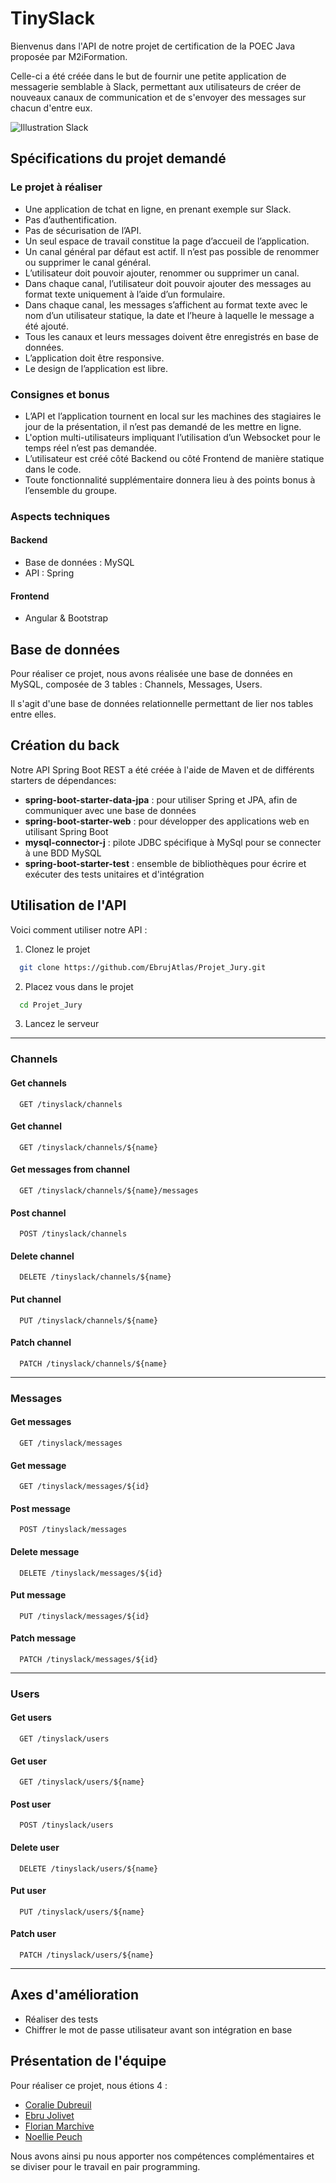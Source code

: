 # TinySlack

Bienvenus dans l'API de notre projet de certification de la POEC Java proposée par M2iFormation.

Celle-ci a été créée dans le but de fournir une petite application de messagerie semblable à Slack, permettant aux utilisateurs de créer de nouveaux canaux de communication et de s'envoyer des messages sur chacun d'entre eux.

![Illustration Slack](https://images.unsplash.com/photo-1563986768609-322da13575f3?ixlib=rb-4.0.3&ixid=M3wxMjA3fDB8MHxwaG90by1wYWdlfHx8fGVufDB8fHx8fA%3D%3D&auto=format&fit=crop&w=1470&q=80)



## Spécifications du projet demandé

### Le projet à réaliser
* Une application de tchat en ligne, en prenant exemple sur Slack.
* Pas d’authentification.
* Pas de sécurisation de l’API.
* Un seul espace de travail constitue la page d’accueil de l’application.
* Un canal général par défaut est actif. Il n’est pas possible de renommer ou supprimer
le canal général.
* L’utilisateur doit pouvoir ajouter, renommer ou supprimer un canal.
* Dans chaque canal, l’utilisateur doit pouvoir ajouter des messages au format texte
uniquement à l’aide d’un formulaire.
* Dans chaque canal, les messages s’affichent au format texte avec le nom d’un utilisateur statique, la date et l’heure à laquelle le message a été ajouté.
* Tous les canaux et leurs messages doivent être enregistrés en base de données.
* L’application doit être responsive.
* Le design de l’application est libre.


### Consignes et bonus
* L’API et l’application tournent en local sur les machines des stagiaires le jour de la présentation, il n’est pas demandé de les mettre en ligne.
* L'option multi-utilisateurs impliquant l’utilisation d’un Websocket pour le temps réel n’est pas demandée.
* L’utilisateur est créé côté Backend ou côté Frontend de manière statique dans le code.
* Toute fonctionnalité supplémentaire donnera lieu à des points bonus à l’ensemble du groupe.

### Aspects techniques
#### Backend
* Base de données : MySQL
* API : Spring

#### Frontend
* Angular & Bootstrap

## Base de données
Pour réaliser ce projet, nous avons réalisée une base de données en MySQL, composée de 3 tables : Channels, Messages, Users.

Il s'agit d'une base de données relationnelle permettant de lier nos tables entre elles.

## Création du back
Notre API Spring Boot REST a été créée à l'aide de Maven et de différents starters de dépendances:
* **spring-boot-starter-data-jpa** : pour utiliser Spring et JPA, afin de communiquer avec une base de données
* **spring-boot-starter-web** : pour développer des applications web en utilisant Spring Boot
* **mysql-connector-j** : pilote JDBC spécifique à MySql pour se connecter à une BDD MySQL
* **spring-boot-starter-test** : ensemble de bibliothèques pour écrire et exécuter des tests unitaires et d'intégration

## Utilisation de l'API
Voici comment utiliser notre API :

1. Clonez le projet

```bash
  git clone https://github.com/EbrujAtlas/Projet_Jury.git
```

2. Placez vous dans le projet

```bash
  cd Projet_Jury
```

3. Lancez le serveur
---
### Channels

#### Get channels

```http
  GET /tinyslack/channels
```
#### Get channel

```http
  GET /tinyslack/channels/${name}
```
#### Get messages from channel

```http
  GET /tinyslack/channels/${name}/messages
```
#### Post channel

```http
  POST /tinyslack/channels
```
#### Delete channel

```http
  DELETE /tinyslack/channels/${name}
```
#### Put channel

```http
  PUT /tinyslack/channels/${name}
```
#### Patch channel

```http
  PATCH /tinyslack/channels/${name}
```
---
### Messages
#### Get messages

```http
  GET /tinyslack/messages
```
#### Get message

```http
  GET /tinyslack/messages/${id}
```
#### Post message

```http
  POST /tinyslack/messages
```
#### Delete message

```http
  DELETE /tinyslack/messages/${id}
```
#### Put message

```http
  PUT /tinyslack/messages/${id}
```
#### Patch message

```http
  PATCH /tinyslack/messages/${id}
```
---
### Users
#### Get users

```http
  GET /tinyslack/users
```
#### Get user

```http
  GET /tinyslack/users/${name}
```

#### Post user

```http
  POST /tinyslack/users
```
#### Delete user

```http
  DELETE /tinyslack/users/${name}
```
#### Put user

```http
  PUT /tinyslack/users/${name}
```
#### Patch user

```http
  PATCH /tinyslack/users/${name}
```
---
## Axes d'amélioration
* Réaliser des tests
* Chiffrer le mot de passe utilisateur avant son intégration en base
## Présentation de l'équipe

Pour réaliser ce projet, nous étions 4 :
* [Coralie Dubreuil](https://github.com/Ciyasan)
* [Ebru Jolivet](https://github.com/EbrujAtlas)
* [Florian Marchive](https://github.com/MarchiveFlorian)
* [Noellie Peuch](https://github.com/pandaka87)

Nous avons ainsi pu nous apporter nos compétences complémentaires et se diviser pour le travail en pair programming.
